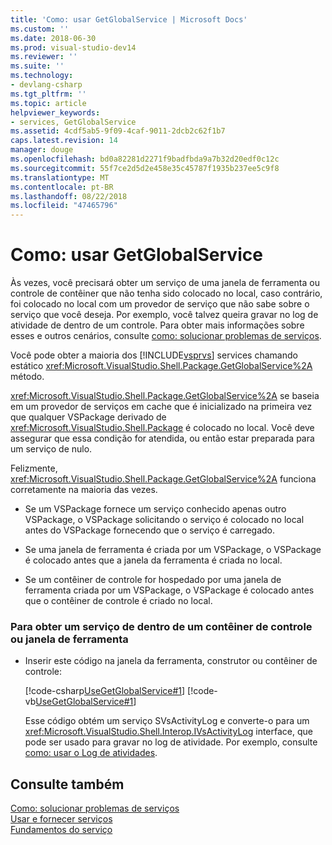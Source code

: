 ```yaml
---
title: 'Como: usar GetGlobalService | Microsoft Docs'
ms.custom: ''
ms.date: 2018-06-30
ms.prod: visual-studio-dev14
ms.reviewer: ''
ms.suite: ''
ms.technology:
- devlang-csharp
ms.tgt_pltfrm: ''
ms.topic: article
helpviewer_keywords:
- services, GetGlobalService
ms.assetid: 4cdf5ab5-9f09-4caf-9011-2dcb2c62f1b7
caps.latest.revision: 14
manager: douge
ms.openlocfilehash: bd0a82281d2271f9badfbda9a7b32d20edf0c12c
ms.sourcegitcommit: 55f7ce2d5d2e458e35c45787f1935b237ee5c9f8
ms.translationtype: MT
ms.contentlocale: pt-BR
ms.lasthandoff: 08/22/2018
ms.locfileid: "47465796"
---
```

# <a name="how-to-use-getglobalservice"></a>Como: usar GetGlobalService
Às vezes, você precisará obter um serviço de uma janela de ferramenta ou controle de contêiner que não tenha sido colocado no local, caso contrário, foi colocado no local com um provedor de serviço que não sabe sobre o serviço que você deseja. Por exemplo, você talvez queira gravar no log de atividade de dentro de um controle. Para obter mais informações sobre esses e outros cenários, consulte [como: solucionar problemas de serviços](../extensibility/how-to-troubleshoot-services.md).  
  
 Você pode obter a maioria dos [!INCLUDE[vsprvs](../includes/vsprvs-md.md)] services chamando estático <xref:Microsoft.VisualStudio.Shell.Package.GetGlobalService%2A> método.  
  
 <xref:Microsoft.VisualStudio.Shell.Package.GetGlobalService%2A> se baseia em um provedor de serviços em cache que é inicializado na primeira vez que qualquer VSPackage derivado de <xref:Microsoft.VisualStudio.Shell.Package> é colocado no local. Você deve assegurar que essa condição for atendida, ou então estar preparada para um serviço de nulo.  
  
 Felizmente, <xref:Microsoft.VisualStudio.Shell.Package.GetGlobalService%2A> funciona corretamente na maioria das vezes.  
  
-   Se um VSPackage fornece um serviço conhecido apenas outro VSPackage, o VSPackage solicitando o serviço é colocado no local antes do VSPackage fornecendo que o serviço é carregado.  
  
-   Se uma janela de ferramenta é criada por um VSPackage, o VSPackage é colocado antes que a janela da ferramenta é criada no local.  
  
-   Se um contêiner de controle for hospedado por uma janela de ferramenta criada por um VSPackage, o VSPackage é colocado antes que o contêiner de controle é criado no local.  
  
### <a name="to-get-a-service-from-within-a-tool-window-or-control-container"></a>Para obter um serviço de dentro de um contêiner de controle ou janela de ferramenta  
  
-   Inserir este código na janela da ferramenta, construtor ou contêiner de controle:  
  
     [!code-csharp[UseGetGlobalService#1](../snippets/csharp/VS_Snippets_VSSDK/usegetglobalservice/cs/getglobalservicepackage.cs#1)]
     [!code-vb[UseGetGlobalService#1](../snippets/visualbasic/VS_Snippets_VSSDK/usegetglobalservice/vb/getglobalservicepackage.vb#1)]  
  
     Esse código obtém um serviço SVsActivityLog e converte-o para um <xref:Microsoft.VisualStudio.Shell.Interop.IVsActivityLog> interface, que pode ser usado para gravar no log de atividade. Por exemplo, consulte [como: usar o Log de atividades](../extensibility/how-to-use-the-activity-log.md).  
  
## <a name="see-also"></a>Consulte também  
 [Como: solucionar problemas de serviços](../extensibility/how-to-troubleshoot-services.md)   
 [Usar e fornecer serviços](../extensibility/using-and-providing-services.md)   
 [Fundamentos do serviço](../extensibility/internals/service-essentials.md)